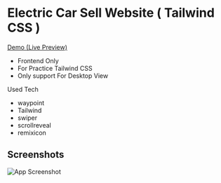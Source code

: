 
# Electric Car Sell Website ( Tailwind CSS )

[Demo (Live Preview)](https://car-sell-website-tailwind.netlify.app/)


- Frontend Only
- For Practice Tailwind CSS
- Only support For Desktop View

Used Tech

- waypoint
- Tailwind
- swiper
- scrollreveal
- remixicon




## Screenshots

![App Screenshot](https://drive.google.com/file/d/1FH8h6d6cnaFIEDZH-44zEd7GruaHSXWs/view?usp=sharing)

